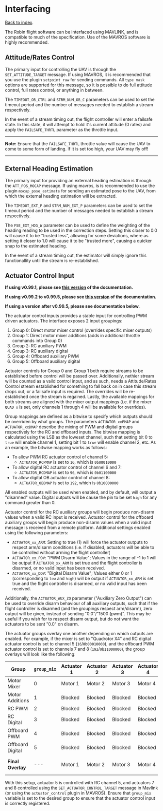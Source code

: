 # Interfacing
[Back to index](README.md).

The Robin flight software can be interfaced using MAVLINK, and is compatible to much of the specification. Use of the MAVROS software is highly recommended.

## Attitude/Rates Control
The primary input for controlling the UAV is through the `SET_ATTITUDE_TARGET` message. If using MAVROS, it is recommended that you use the plugin `setpoint_raw` for sending commands. All `type_mask` options are supported for this message, so it is possible to do full attitude control, full rates control, or anything in between.

The `TIMEOUT_OB_CTRL` and `STRM_NUM_OB_C` parameters can be used to set the timeout period and the number of messages needed to establish a stream respectively.

In the event of a stream timing out, the flight controller will enter a failsafe state. In this state, it will attempt to hold it's current attitude (0 rates) and apply the `FAILSAFE_THRTL` parameter as the throttle input.

---
**Note:** Ensure that the `FAILSAFE_THRTL` throttle value will cause the UAV to come to some form of landing. If it is set too high, your UAV may fly off!

---

## External Heading Estimation
The primary input for providing an external heading estimation is through the `ATT_POS_MOCAP` message. If using mavros, is is recommended to use the plugin `mocap_pose_estimate` for sending an estimated pose to the UAV, from which the external heading estimation will be extracted.

The `TIMEOUT_EXT_P` and `STRM_NUM_EXT_P` parameters can be used to set the timeout period and the number of messages needed to establish a stream respectively.

The `FSE_EXT_HDG_W` parameter can be used to define the weighting of the heading reading to be used in the correction steps. Setting this closer to 0.0 will cause it to be "trusted less", allowing for some deviations, where as setting it closer to 1.0 will cause it to be "trusted more", causing a quicker snap to the estimated heading.

In the event of a stream timing out, the estimator will simply ignore this functionallity until the stream is re-established.

## Actuator Control Input

**If using v0.99.1, please see [this version](https://github.com/qutas/robin/blob/v0.99.1/documents/INTERFACING.md) of the documentation.**


**If using v0.99.2 to v0.99.5, please see [this version](https://github.com/qutas/robin/blob/v0.99.5/documents/INTERFACING.md) of the documentation.**

**If using a version after v0.99.5, please see documentation below.**

The actuator control inputs provides a stable input for controlling PWM driven actuators. The interface exposes 2 input groupings:
1. Group 0: Direct motor mixer control (overrides specific mixer outputs)
2. Group 1: Direct motor mixer additions (adds in additional throttle commands into Group 0)
3. Group 2: RC auxiliary PWM
4. Group 3: RC auxiliary digital
5. Group 4: Offboard auxiliary PWM
6. Group 5: Offboard auxiliary digital

Actuator controls for Group 0 and Group 1 both require streams to be established before control will be passed over. Additionally, nethier stream will be counted as a vaild control input, and as such, needs a Attitude/Rates Control stream established for something to fall back on in case this stream drops out, or a failsafe input is required. The overrides will be re-established once the stream is regained. Lastly, the available mappings for both streams are aligned with the mixer output mappings (i.e. if the mixer `QUAD x` is set, only channels 1 through 4 will be available for overrides).

Group mappings are defined as a bitwise to specify which outputs should be overriden by what groups. The parameters `ACTUATOR_xxPMAP` and `ACTUATOR_xxDMAP` describe the mixing of PWM and digital groups respectively for the RC and offboard inputs. The bitwise mapping is calculated using the LSB as the loweset channel, such that setting bit 0 to `true` will enable channel 1, setting bit 1 to `true` will enable channel 2, etc. As an example, the bitwise mapping works as follows:
- To allow PWM RC actuator control of channel 5:
  - `ACTUATOR_RCPMAP` is set to `16`, which is `0b00010000`
- To allow digital RC actuator control of channel 6 and 7:
  - `ACTUATOR_RCDMAP` is set to `96`, which is `0b01100000`
- To allow digital OB actuator control of channel 8:
  - `ACTUATOR_OBDMAP` is set to `192`, which is `0b10000000`

All enabled outputs will be used when enabled, and by default, will output a "disarmed" value. Digital outputs will be cause the pin to be set `high` for any command greater than 0.

Actuator control for the RC auxiliary groups will begin produce non-disarm values when a valid RC input is received. Actuator control for the offboard auxiliary groups will begin produce non-disarm values when a valid input message is received from a remote platform. Additional settings enabled using the following parameters:
- `ACTUATOR_xx_ARM`: Setting to true (1) will force the actuator outputs to respect arm/disarm conditions (i.e. if disabled, actuators will be able to be controlled without arming the flight controller)
- `ACTUATOR_xx_PDV`: "PWM Disarm Value"; Values in the range of -1 to 1 will be output if `ACTUATOR_xx_ARM` is set true and the flight controller is disarmed, or no valid input has been received.
- `ACTUATOR_xx_DDV`: "Digital Disarm Value"; Values either 0 or 1 (corresponding to `low` and `high`) will be output if `ACTUATOR_xx_ARM` is set true and the flight controller is disarmed, or no valid input has been received.

Additionally, the `ACTUATOR_AUX_ZO` parameter ("Auxiliary Zero Output") can be used to override disarm behaviour of all auxiliary outputs, such that if the flight controller is disarmed (and the groupings respect arm/disarm), zero output will be given, instead of sending "0.0"/"1500 (pwm)". This may be useful if you wish for to respect disarm output, but do not want the actuators to be sent "0.0" on disarm.

The actuator groups overlay one another depending on which outputs are enabled. For example, if the mixer is set to "Quadrotor X4" and RC digital actuator control is set to channel 5 (`16`/`0b00010000`), and the offboard PWM actuator control is set to channels 7 and 8 (`192`/`0b11000000`), the group overlays will look like the following:

| **Group** | `group_mix` | **Actuator 1** | **Actuator 2** | **Actuator 3** | **Actuator 4** | **Actuator 5** | **Actuator 6** | **Actuator 7** | **Actuator 8** |
| --- | --- | --- | --- | --- | --- | --- | --- | --- | --- |
| Motor Mixer | 0 | Motor 1 | Motor 2 | Motor 3 | Motor 4 | Unused | Unused | Unused | Unused |
| Motor Additions | 1 | Blocked | Blocked | Blocked | Blocked | Unused | Unused | Unused | Unused |
| RC PWM | 2 | Blocked | Blocked | Blocked | Blocked | Unused | Unused | Unused | Unused |
| RC Digital | 3 | Blocked | Blocked | Blocked | Blocked | RC [Ch.5] | Unused | Unused | Unused |
| Offboard PWM | 4 | Blocked | Blocked | Blocked | Blocked | Blocked | Unused | Offboard [Ch.7] | Offboard [Ch.8] |
| Offboard Digital | 5 | Blocked | Blocked | Blocked | Blocked | Blocked | Unused | Blocked | Blocked |
| **Final Overlay** | --- | Motor 1 | Motor 2 | Motor 3 | Motor 4 | RC Digital [Ch.5] | --- | Offboard PWM [Ch.7] | Offboard PWM [Ch.8] |

With this setup, actuator 5 is controlled with RC channel 5, and actuators 7 and 8 controlled using the `SET_ACTUATOR_CONTROL_TARGET` message in Mavlink (or using the `actuator_control` plugin in MAVROS). Ensure that `group_mix` variable is set to the desired group to ensure that the actuator control input is correctly registered.
